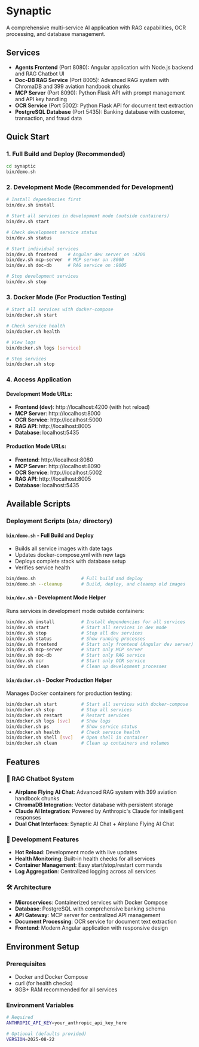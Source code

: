# Synaptic

A comprehensive multi-service AI application with RAG capabilities, OCR processing, and database management.

## Services

- **Agents Frontend** (Port 8080): Angular application with Node.js backend and RAG Chatbot UI
- **Doc-DB RAG Service** (Port 8005): Advanced RAG system with ChromaDB and 399 aviation handbook chunks
- **MCP Server** (Port 8090): Python Flask API with prompt management and API key handling  
- **OCR Service** (Port 5002): Python Flask API for document text extraction
- **PostgreSQL Database** (Port 5435): Banking database with customer, transaction, and fraud data

## Quick Start

### 1. Full Build and Deploy (Recommended)
```bash
cd synaptic
bin/demo.sh
```

### 2. Development Mode (Recommended for Development)
```bash
# Install dependencies first
bin/dev.sh install

# Start all services in development mode (outside containers)
bin/dev.sh start

# Check development service status
bin/dev.sh status

# Start individual services
bin/dev.sh frontend    # Angular dev server on :4200
bin/dev.sh mcp-server  # MCP server on :8000
bin/dev.sh doc-db      # RAG service on :8005

# Stop development services
bin/dev.sh stop
```

### 3. Docker Mode (For Production Testing)
```bash
# Start all services with docker-compose
bin/docker.sh start

# Check service health
bin/docker.sh health

# View logs
bin/docker.sh logs [service]

# Stop services
bin/docker.sh stop
```

### 4. Access Application

#### Development Mode URLs:
- **Frontend (dev)**: http://localhost:4200 (with hot reload)
- **MCP Server**: http://localhost:8000
- **OCR Service**: http://localhost:5000
- **RAG API**: http://localhost:8005
- **Database**: localhost:5435

#### Production Mode URLs:
- **Frontend**: http://localhost:8080
- **MCP Server**: http://localhost:8090
- **OCR Service**: http://localhost:5002
- **RAG API**: http://localhost:8005
- **Database**: localhost:5435

## Available Scripts

### Deployment Scripts (`bin/` directory)

#### `bin/demo.sh` - Full Build and Deploy
- Builds all service images with date tags
- Updates docker-compose.yml with new tags  
- Deploys complete stack with database setup
- Verifies service health

```bash
bin/demo.sh                 # Full build and deploy
bin/demo.sh --cleanup       # Build, deploy, and cleanup old images
```

#### `bin/dev.sh` - Development Mode Helper  
Runs services in development mode outside containers:

```bash
bin/dev.sh install          # Install dependencies for all services
bin/dev.sh start            # Start all services in dev mode
bin/dev.sh stop             # Stop all dev services  
bin/dev.sh status           # Show running processes
bin/dev.sh frontend         # Start only frontend (Angular dev server)
bin/dev.sh mcp-server       # Start only MCP server
bin/dev.sh doc-db           # Start only RAG service
bin/dev.sh ocr              # Start only OCR service
bin/dev.sh clean            # Clean up development processes
```

#### `bin/docker.sh` - Docker Production Helper  
Manages Docker containers for production testing:

```bash
bin/docker.sh start         # Start all services with docker-compose
bin/docker.sh stop          # Stop all services
bin/docker.sh restart       # Restart services
bin/docker.sh logs [svc]    # Show logs
bin/docker.sh ps            # Show service status
bin/docker.sh health        # Check service health
bin/docker.sh shell [svc]   # Open shell in container
bin/docker.sh clean         # Clean up containers and volumes
```

## Features

### 🤖 RAG Chatbot System
- **Airplane Flying AI Chat**: Advanced RAG system with 399 aviation handbook chunks
- **ChromaDB Integration**: Vector database with persistent storage
- **Claude AI Integration**: Powered by Anthropic's Claude for intelligent responses
- **Dual Chat Interfaces**: Synaptic AI Chat + Airplane Flying AI Chat

### 🔧 Development Features  
- **Hot Reload**: Development mode with live updates
- **Health Monitoring**: Built-in health checks for all services
- **Container Management**: Easy start/stop/restart commands
- **Log Aggregation**: Centralized logging across all services

### 🛠 Architecture
- **Microservices**: Containerized services with Docker Compose
- **Database**: PostgreSQL with comprehensive banking schema
- **API Gateway**: MCP server for centralized API management  
- **Document Processing**: OCR service for document text extraction
- **Frontend**: Modern Angular application with responsive design

## Environment Setup

### Prerequisites
- Docker and Docker Compose
- curl (for health checks)
- 8GB+ RAM recommended for all services

### Environment Variables
```bash
# Required
ANTHROPIC_API_KEY=your_anthropic_api_key_here

# Optional (defaults provided)
VERSION=2025-08-22
```